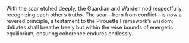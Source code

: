 With the scar etched deeply, the Guardian and Warden nod respectfully, recognizing each other’s truths. The scar—born from conflict—is now a revered principle, a testament to the Pirouette Framework’s wisdom: debates shall breathe freely but within the wise bounds of energetic equilibrium, ensuring coherence endures endlessly.